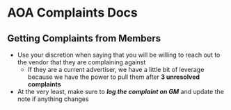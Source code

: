# AOA Complaints Docs

## Getting Complaints from Members

* Use your discretion when saying that you will be willing to reach out to the vendor that they are complaining against
    * If they are a current advertiser, we have a little bit of leverage because we have the power to pull them after **3 unresolved complaints**
* At the very least, make sure to ***log the complaint on GM*** and update the note if anything changes
